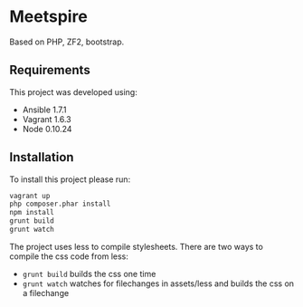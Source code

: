 Meetspire
=========

Based on PHP, ZF2, bootstrap.

Requirements
-------------
This project was developed using:
* Ansible 1.7.1
* Vagrant 1.6.3
* Node 0.10.24

Installation
------------
To install this project please run:
```sh
vagrant up
php composer.phar install
npm install
grunt build
grunt watch
```

The project uses less to compile stylesheets. There are two ways to compile the css code from less:
* `grunt build` builds the css one time
* `grunt watch` watches for filechanges in assets/less and builds the css on a filechange
